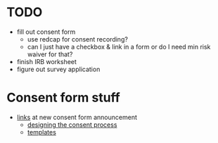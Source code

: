 # TODO

- fill out consent form
	- use redcap for consent recording?
	- can I just have a checkbox & link in a form or do I need min risk waiver for that?
- finish IRB worksheet 
- figure out survey application

# Consent form stuff

- [links](https://www.washington.edu/research/announcements/for-the-record-june-6-2023-consent-revision-project-phase-2-short-form-consent-new-fred-hutch-requirement-changes-to-hsd-fee/#a1) at new consent form announcement
	- [designing the consent process](https://www.washington.edu/research/hsd/guidance/consent/design/?mkt_tok=MTMxLUFRTy0yMjUAAAGMMNbmhhVQtksy37G2fxoRIpbdeLh-dgA1MPBX8VRrY5lUULk6VE8GYmZzAX_dAC6tC9Ny-WaKneGqzBQqEi90FZcYor6JAG_VPaPcTLtmBcmZDQ)
	- [templates](https://www.washington.edu/research/hsd/guidance/consent/templates/)
